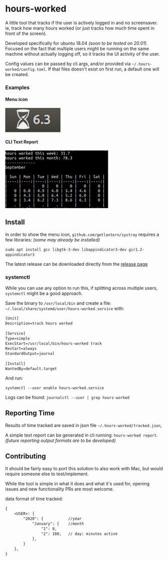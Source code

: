 # hours-worked
A little tool that tracks if the user is actively logged in and no screensaver. ie, track how many hours worked (or just tracks how much time spent in front of the screen).

Developed specifically for ubuntu 18.04 _(soon to be tested on 20.01)_. Focused on the fact that multiple users might be running on the same machine without actually logging off, so it tracks the UI activity of the user.

Config values can be passed by cli args, and/or provided via `~/.hours-worked/config.toml`. If that files doesn't exist on first run, a default one will be created.

### Examples

#### Menu icon

<img src="./images/example-menu.png" width="35%" alt="Example of menu icon" />

#### CLI Text Report

<img src="./images/example-cli-report.png" width="65%" alt="Example cli text report" />


## Install

In order to show the menu icon, `github.com/getlantern/systray` requires a few libraries: _(some may already be installed)_

```
sudo apt install gcc libgtk-3-dev libappindicator3-dev gir1.2-appindicator3
```

The latest release can be downloaded directly from the [release page](https://github.com/jeff-knurek/hours-worked/releases)

### systemctl

While you can use any option to run this, if splitting across multiple users, `systemctl` might be a good approach.

Save the binary to `/usr/local/bin` and create a file: `~/.local/share/systemd/user/hours-worked.service` with:

```
[Unit]
Description=track hours worked

[Service]
Type=simple
ExecStart=/usr/local/bin/hours-worked track
Restart=always
StandardOutput=journal

[Install]
WantedBy=default.target
```

And run:

```
systemctl --user enable hours-worked.service
```

Logs can be found: `journalctl --user | grep hours-worked`

## Reporting Time

Results of time tracked are saved in json file `~/.hours-worked/tracked.json`,

A simple text report can be generated in cli running: `hours-worked report`. _(future reporting output formats are to be developed)_

## Contributing

It should be fairly easy to port this solution to also work with Mac, but would require someone else to test/implement.

While the tool is simple in what it does and what it's used for, opening issues and new functionality PRs are most welcome.

data format of time tracked:
```
{
    <USER>: {
        "2020": {           //year
            "January": {    //month
                "1": 0,
                "2": 180,   // day: minutes active
            },
        }
    },
}
```